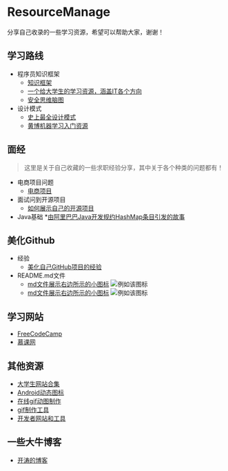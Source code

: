 # ResourceManage
分享自己收录的一些学习资源，希望可以帮助大家，谢谢！



## 学习路线
* 程序员知识框架
  * [知识框架](https://zhuanlan.zhihu.com/p/2878195)
  * [一个给大学生的学习资源，涵盖IT各个方向](https://github.com/dipakkr/A-to-Z-Resources-for-Students)
  * [安全思维脑图](https://github.com/phith0n/Mind-Map)
* 设计模式
  * [史上最全设计模式](https://blog.csdn.net/lovelion/article/details/17517213)
  * [黄博机器学习入门资源](https://mp.weixin.qq.com/s?__biz=Mzg5NzAxMDgwNg==&mid=2247483872&idx=1&sn=a8d462ba6bbe582fd35d6a1240c15f86&chksm=c0791cf9f70e95ef60751437a698b0bee4188405bc9bedebea34611a96f7207c10a9b7309bfa&mpshare=1&scene=23&srcid=1109uwdyPOtcJoIvmQblsm9S#rd)

## 面经
> 这里是关于自己收藏的一些求职经验分享，其中关于各个种类的问题都有！

* 电商项目问题
  * [电商项目](https://blog.csdn.net/lihang_1994/article/details/74620538)
* 面试问到开源项目
  * [如何展示自己的开源项目](http://blog.jobbole.com/112322/?utm_source=blog.jobbole.com&utm_medium=relatedPosts)
* Java基础
  *[由阿里巴巴Java开发规约HashMap条目引发的故事](https://zhuanlan.zhihu.com/p/30360734)

## 美化Github
* 经验
  * [美化自己GitHub项目的经验](https://www.jianshu.com/p/ae6749858f28)
* README.md文件
  * [md文件展示右边所示的小图标](https://shields.io/#/examples/chat)  ![例如该图标](https://img.shields.io/badge/color-green-green.svg?longCache=true)
  * [md文件展示右边所示的小图标](  https://github.com/fehmicansaglam/progressed.io)  ![例如该图标](http://progressed.io/bar/28)

## 学习网站

* [FreeCodeCamp](https://www.freecodecamp.cn/)
* [慕课网](http://www.imooc.com)


## 其他资源
* [大学生网站合集](https://github.com/Xuanwo/WebsitesForStudents)
* [Android动态图标](https://android-material-icon-generator.bitdroid.de/)
* [在线gif动图制作](https://ezgif.com/)
* [gif制作工具](https://github.com/NickeManarin/ScreenToGif)
* [开发者网站和工具](http://it-ebooks.flygon.net/developer/)

## 一些大牛博客
* [开涛的博客](http://jinnianshilongnian.iteye.com/blog/1752171)
